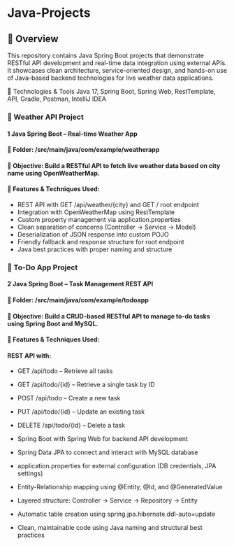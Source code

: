 # Java-Projects

## 🔹 Overview
This repository contains Java Spring Boot projects that demonstrate RESTful API development and real-time data integration using external APIs. It showcases clean architecture, service-oriented design, and hands-on use of Java-based backend technologies for live weather data applications.


🚀 Technologies & Tools
Java 17, Spring Boot, Spring Web, RestTemplate, API, Gradle, Postman, IntelliJ IDEA

### 📂 Weather API Project
#### 1 Java Spring Boot – Real-time Weather App
#### 📌 Folder: /src/main/java/com/example/weatherapp
#### 🔹 Objective: Build a RESTful API to fetch live weather data based on city name using OpenWeatherMap.
#### 🔹 Features & Techniques Used:

- REST API with GET /api/weather/{city} and GET / root endpoint
- Integration with OpenWeatherMap using RestTemplate
- Custom property management via application.properties
- Clean separation of concerns (Controller → Service → Model)
- Deserialization of JSON response into custom POJO
- Friendly fallback and response structure for root endpoint
- Java best practices with proper naming and structure

### 📂 To-Do App Project
#### 2 Java Spring Boot – Task Management REST API
#### 📌 Folder: /src/main/java/com/example/todoapp
#### 🔹 Objective: Build a CRUD-based RESTful API to manage to-do tasks using Spring Boot and MySQL.
#### 🔹 Features & Techniques Used:
#### REST API with:
- GET /api/todo – Retrieve all tasks
- GET /api/todo/{id} – Retrieve a single task by ID
- POST /api/todo – Create a new task
- PUT /api/todo/{id} – Update an existing task
- DELETE /api/todo/{id} – Delete a task

- Spring Boot with Spring Web for backend API development
- Spring Data JPA to connect and interact with MySQL database
- application.properties for external configuration (DB credentials, JPA settings)
- Entity-Relationship mapping using @Entity, @Id, and @GeneratedValue
- Layered structure: Controller → Service → Repository → Entity
- Automatic table creation using spring.jpa.hibernate.ddl-auto=update
- Clean, maintainable code using Java naming and structural best practices
